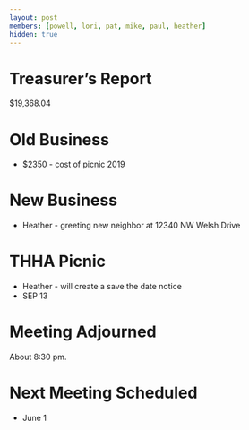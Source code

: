 ```yaml
---
layout: post
members: [powell, lori, pat, mike, paul, heather]
hidden: true
---
```

# Treasurer’s Report
$19,368.04

# Old Business
- $2350 - cost of picnic 2019

# New Business
- Heather - greeting new neighbor at 12340 NW Welsh Drive

# THHA Picnic
- Heather - will create a save the date notice
- SEP 13

# Meeting Adjourned
About 8:30 pm.

# Next Meeting Scheduled
- June 1
